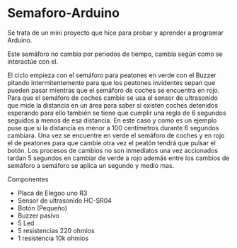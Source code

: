 # Semaforo-Arduino

Se trata de un mini proyecto que hice para probar y aprender a programar Arduino.

Este semáforo no cambia por periodos de tiempo, cambia según como se interactúe con el.

El ciclo empieza con el semáforo para peatones en verde con el Buzzer pitando intermitentemente para que los peatones invidentes sepan que pueden pasar mientras que el semáforo de coches se encuentra en rojo. Para que el semáforo de coches cambie se usa el sensor de ultrasonido que mide la distancia en un área para saber si existen coches detenidos esperando para ello también se tiene que cumplir una regla de 6 segundos seguidos a menos de esa distancia. En este caso y como es un ejemplo puse que si la distancia es menor a 100 centímetros durante 6 segundos cambiara. Una vez se encuentre en verde el semáforo de coches y en rojo el de peatones para que cambie otra vez el peatón tendrá que pulsar el botón.
Los procesos de cambios no son inmediatos una vez accionados tardan 5 segundos en cambiar de verde a rojo además entre los cambios de semáforo a semáforo se aplica un segundo y medio mas.

Componentes 
-	Placa de Elegoo uno R3 
-	Sensor de ultrasonido HC-SR04
-	Botón  (Pequeño)
-	Buzzer pasivo
-	5 Led 
-	5 resistencias 220 ohmios
-	1 resistencia 10k ohmios

